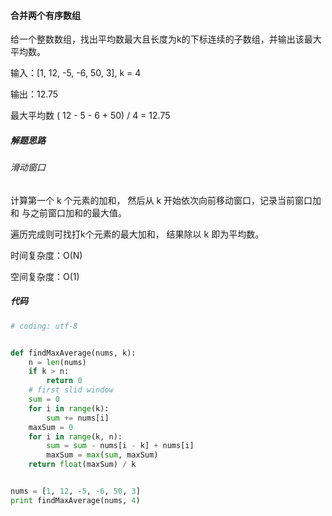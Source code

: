 #### 合并两个有序数组

给一个整数数组，找出平均数最大且长度为k的下标连续的子数组，并输出该最大平均数。

输入：[1, 12, -5, -6, 50, 3], k = 4

输出：12.75

最大平均数 ( 12 - 5 - 6 + 50) / 4 = 12.75



##### 解题思路

###### 滑动窗口

计算第一个 k 个元素的加和， 然后从 k 开始依次向前移动窗口，记录当前窗口加和 与之前窗口加和的最大值。

遍历完成则可找打k个元素的最大加和， 结果除以 k 即为平均数。

时间复杂度：O(N)

空间复杂度：O(1)



##### 代码

```python
# coding: utf-8


def findMaxAverage(nums, k):
    n = len(nums)
    if k > n:
        return 0
    # first slid window
    sum = 0
    for i in range(k):
        sum += nums[i]
    maxSum = 0
    for i in range(k, n):
        sum = sum - nums[i - k] + nums[i]
        maxSum = max(sum, maxSum)
    return float(maxSum) / k


nums = [1, 12, -5, -6, 50, 3]
print findMaxAverage(nums, 4)

```

